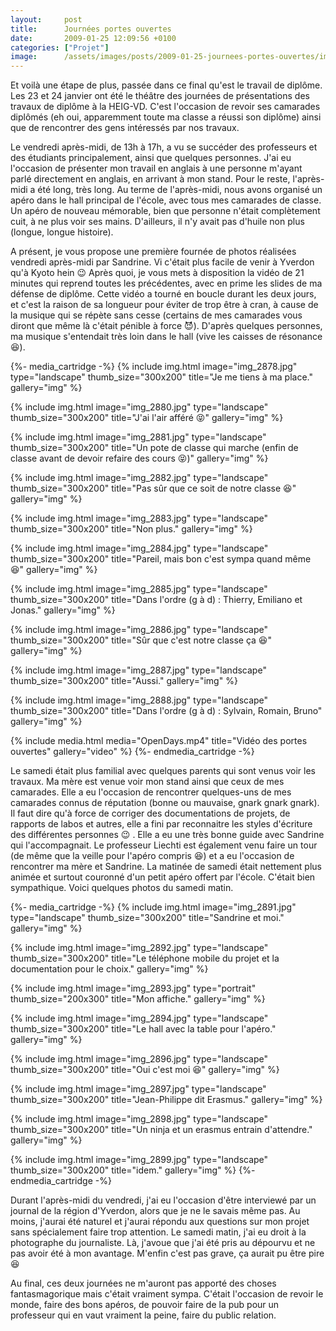 ```yaml
---
layout:     post
title:      Journées portes ouvertes
date:       2009-01-25 12:09:56 +0100
categories: ["Projet"]
image:      /assets/images/posts/2009-01-25-journees-portes-ouvertes/img_2892.jpg
---
```


Et voilà une étape de plus, passée dans ce final qu'est le travail de diplôme. Les 23 et 24 janvier ont été le
théâtre des journées de présentations des travaux de diplôme à la HEIG-VD. C'est l'occasion de revoir ses camarades
diplômés (eh oui, apparemment toute ma classe a réussi son diplôme) ainsi que de rencontrer des gens intéressés par
nos travaux.

<!--more-->

Le vendredi après-midi, de 13h à 17h, a vu se succéder des professeurs et des étudiants principalement, ainsi que
quelques personnes. J'ai eu l'occasion de présenter mon travail en anglais à une personne m'ayant parlé directement
en anglais, en arrivant à mon stand. Pour le reste, l'après-midi a été long, très long. Au terme de l'après-midi,
nous avons organisé un apéro dans le hall principal de l'école, avec tous mes camarades de classe. Un apéro de
nouveau mémorable, bien que personne n'était complètement cuit, à ne plus voir ses mains. D'ailleurs, il n'y avait
pas d'huile non plus (longue, longue histoire).

A présent, je vous propose une première fournée de photos réalisées vendredi après-midi par Sandrine. Vi c'était
plus facile de venir à Yverdon qu'à Kyoto hein :wink: Après quoi, je vous mets à disposition la vidéo de 21 minutes
qui reprend toutes les précédentes, avec en prime les slides de ma défense de diplôme. Cette vidéo a tourné en
boucle durant les deux jours, et c'est la raison de sa longueur pour éviter de trop être à cran, à cause de la
musique qui se répète sans cesse (certains de mes camarades vous diront que même là c'était pénible à force
:smiling_imp:). D'après quelques personnes, ma musique s'entendait très loin dans le hall (vive les caisses de
résonance :laughing:).

{%- media_cartridge -%}
{% include img.html
    image="img_2878.jpg"
    type="landscape"
    thumb_size="300x200"
    title="Je me tiens à ma place."
    gallery="img"
%}

{% include img.html
    image="img_2880.jpg"
    type="landscape"
    thumb_size="300x200"
    title="J'ai l'air afféré :stuck_out_tongue_closed_eyes:"
    gallery="img"
%}

{% include img.html
    image="img_2881.jpg"
    type="landscape"
    thumb_size="300x200"
    title="Un pote de classe qui marche (enfin de classe avant de devoir refaire des cours :stuck_out_tongue_closed_eyes:)"
    gallery="img"
%}

{% include img.html
    image="img_2882.jpg"
    type="landscape"
    thumb_size="300x200"
    title="Pas sûr que ce soit de notre classe :laughing:"
    gallery="img"
%}

{% include img.html
    image="img_2883.jpg"
    type="landscape"
    thumb_size="300x200"
    title="Non plus."
    gallery="img"
%}

{% include img.html
    image="img_2884.jpg"
    type="landscape"
    thumb_size="300x200"
    title="Pareil, mais bon c'est sympa quand même :laughing:"
    gallery="img"
%}

{% include img.html
    image="img_2885.jpg"
    type="landscape"
    thumb_size="300x200"
    title="Dans l'ordre (g à d) : Thierry, Emiliano et Jonas."
    gallery="img"
%}

{% include img.html
    image="img_2886.jpg"
    type="landscape"
    thumb_size="300x200"
    title="Sûr que c'est notre classe ça :laughing:"
    gallery="img"
%}

{% include img.html
    image="img_2887.jpg"
    type="landscape"
    thumb_size="300x200"
    title="Aussi."
    gallery="img"
%}

{% include img.html
    image="img_2888.jpg"
    type="landscape"
    thumb_size="300x200"
    title="Dans l'ordre (g à d) : Sylvain, Romain, Bruno"
    gallery="img"
%}

{% include media.html
    media="OpenDays.mp4"
    title="Vidéo des portes ouvertes"
    gallery="video"
%}
{%- endmedia_cartridge -%}

Le samedi était plus familial avec quelques parents qui sont venus voir les travaux. Ma mère est venue voir mon
stand ainsi que ceux de mes camarades. Elle a eu l'occasion de rencontrer quelques-uns de mes camarades connus de
réputation (bonne ou mauvaise, gnark gnark gnark). Il faut dire qu'à force de corriger des documentations de
projets, de rapports de labos et autres, elle a fini par reconnaitre les styles d'écriture des différentes
personnes :wink: . Elle a eu une très bonne guide avec Sandrine qui l'accompagnait. Le professeur Liechti est
également venu faire un tour (de même que la veille pour l'apéro compris :laughing:) et a eu l'occasion de
rencontrer ma mère et Sandrine. La matinée de samedi était nettement plus animée et surtout couronné d'un petit
apéro offert par l'école. C'était bien sympathique. Voici quelques photos du samedi matin.

{%- media_cartridge -%}
{% include img.html
    image="img_2891.jpg"
    type="landscape"
    thumb_size="300x200"
    title="Sandrine et moi."
    gallery="img"
%}

{% include img.html
    image="img_2892.jpg"
    type="landscape"
    thumb_size="300x200"
    title="Le téléphone mobile du projet et la documentation pour le choix."
    gallery="img"
%}

{% include img.html
    image="img_2893.jpg"
    type="portrait"
    thumb_size="200x300"
    title="Mon affiche."
    gallery="img"
%}

{% include img.html
    image="img_2894.jpg"
    type="landscape"
    thumb_size="300x200"
    title="Le hall avec la table pour l'apéro."
    gallery="img"
%}

{% include img.html
    image="img_2896.jpg"
    type="landscape"
    thumb_size="300x200"
    title="Oui c'est moi :laughing:"
    gallery="img"
%}

{% include img.html
    image="img_2897.jpg"
    type="landscape"
    thumb_size="300x200"
    title="Jean-Philippe dit Erasmus."
    gallery="img"
%}

{% include img.html
    image="img_2898.jpg"
    type="landscape"
    thumb_size="300x200"
    title="Un ninja et un erasmus entrain d'attendre."
    gallery="img"
%}

{% include img.html
    image="img_2899.jpg"
    type="landscape"
    thumb_size="300x200"
    title="idem."
    gallery="img"
%}
{%- endmedia_cartridge -%}

Durant l'après-midi du vendredi, j'ai eu l'occasion d'être interviewé par un journal de la région d'Yverdon, alors
que je ne le savais même pas. Au moins, j'aurai été naturel et j'aurai répondu aux questions sur mon projet sans
spécialement faire trop attention. Le samedi matin, j'ai eu droit à la photographe du journaliste. Là, j'avoue que
j'ai été pris au dépourvu et ne pas avoir été à mon avantage. M'enfin c'est pas grave, ça aurait pu être pire
:laughing:

Au final, ces deux journées ne m'auront pas apporté des choses fantasmagorique mais c'était vraiment sympa. C'était
l'occasion de revoir le monde, faire des bons apéros, de pouvoir faire de la pub pour un professeur qui en vaut
vraiment la peine, faire du public relation.
